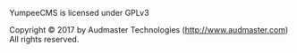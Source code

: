 YumpeeCMS is licensed under GPLv3

Copyright © 2017 by Audmaster Technologies (http://www.audmaster.com)
All rights reserved.


